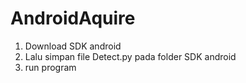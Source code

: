 # AndroidAquire

1.  Download SDK android
2.  Lalu simpan file Detect.py pada folder SDK android
3.  run program
